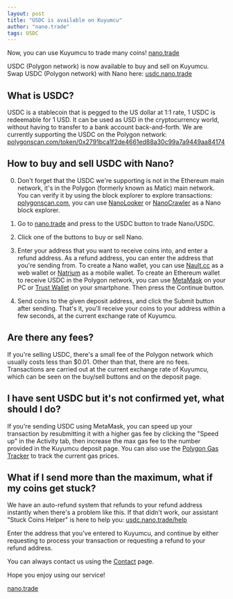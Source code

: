 ```yaml
---
layout: post
title: "USDC is available on Kuyumcu"
author: "nano.trade"
tags: USDC
---
```


Now, you can use Kuyumcu to trade many coins! [nano.trade](https://nano.trade)

USDC (Polygon network) is now available to buy and sell on Kuyumcu. Swap USDC (Polygon network) with Nano here: [usdc.nano.trade](https://usdc.nano.trade  "Nano/USDC Kuyumcu")  

## What is USDC?
USDC is a stablecoin that is pegged to the US dollar at 1:1 rate, 1 USDC is redeemable for 1 USD. It can be used as USD in the cryptocurrency world, without having to transfer to a bank account back-and-forth. We are currently supporting the USDC on the Polygon network: [polygonscan.com/token/0x2791bca1f2de4661ed88a30c99a7a9449aa84174](https://polygonscan.com/token/0x2791bca1f2de4661ed88a30c99a7a9449aa84174)
## How to buy and sell USDC with Nano?
0. Don't forget that the USDC we're supporting is not in the Ethereum main network, it's in the Polygon (formerly known as Matic) main network. You can verify it by using the block explorer to explore transactions: [polygonscan.com](https://polygonscan.com), you can use [NanoLooker](https://nanolooker.com) or [NanoCrawler](https://nanocrawler.cc) as a Nano block explorer.

1. Go to [nano.trade](https://nano.trade) and press to the USDC button to trade Nano/USDC.
2. Click one of the buttons to buy or sell Nano.
3. Enter your address that you want to receive coins into, and enter a refund address. As a refund address, you can enter the address that you're sending from. To create a Nano wallet, you can use [Nault.cc](https://nault.cc) as a web wallet or [Natrium](https://natrium.io) as a mobile wallet. To create an Ethereum wallet to receive USDC in the Polygon network, you can use [MetaMask](https://metamask.io) on your PC or [Trust Wallet](https://trustwallet.com/polygon-wallet) on your smartphone. Then press the Continue button.
4. Send coins to the given deposit address, and click the Submit button after sending. That's it, you'll receive your coins to your address within a few seconds, at the current exchange rate of Kuyumcu.

## Are there any fees?
If you're selling USDC, there's a small fee of the Polygon network which usually costs less than $0.01. Other than that, there are no fees. Transactions are carried out at the current exchange rate of Kuyumcu, which can be seen on the buy/sell buttons and on the deposit page.
## I have sent USDC but it's not confirmed yet, what should I do?
If you're sending USDC using MetaMask, you can speed up your transaction by resubmitting it with a higher gas fee by clicking the "Speed up" in the Activity tab, then increase the max gas fee to the number provided in the Kuyumcu deposit page. You can also use the [Polygon Gas Tracker](https://polygonscan.com/gastracker) to track the current gas prices.
## What if I send more than the maximum, what if my coins get stuck?
We have an auto-refund system that refunds to your refund address instantly when there's a problem like this. If that didn't work, our assistant "Stuck Coins Helper" is here to help you: [usdc.nano.trade/help](https://usdc.nano.trade/help)

Enter the address that you've entered to Kuyumcu, and continue by either requesting to process your transaction or requesting a refund to your refund address.

You can always contact us using the [Contact](https://usdc.nano.trade/contact) page.

Hope you enjoy using our service!
  
[nano.trade](https://nano.trade  "Go to nano.trade")